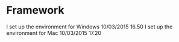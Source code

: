 # Framework
I set up the environment for Windows 10/03/2015 16.50
I set up the environment for Mac 10/03/2015 17.20


